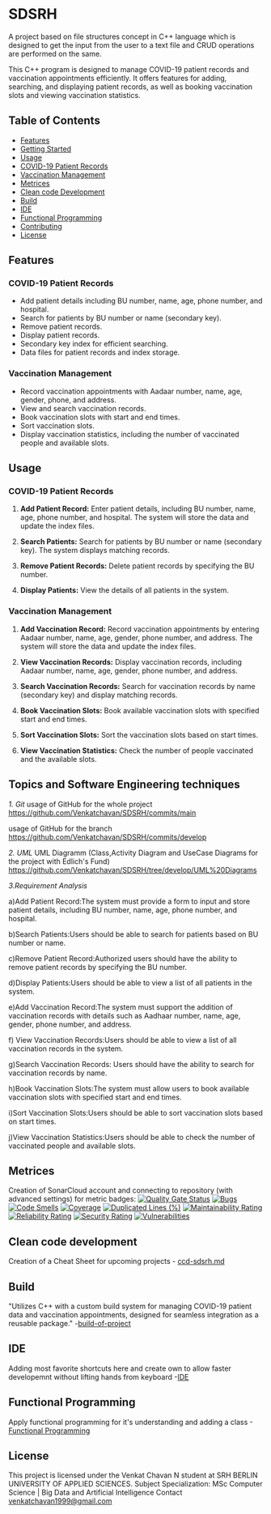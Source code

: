 # SDSRH
A project based on file structures concept in C++ language which is  designed to get the input from the user to a text file and CRUD  operations are performed on the same. 


This C++ program is designed to manage COVID-19 patient records and vaccination appointments efficiently. It offers features for adding, searching, and displaying patient records, as well as booking vaccination slots and viewing vaccination statistics.

## Table of Contents

- [Features](#features)
- [Getting Started](#getting-started)
- [Usage](#usage)
- [COVID-19 Patient Records](#covid-19-patient-records)
- [Vaccination Management](#vaccination-management)
- [Metrices](#metrices)
- [Clean code Development](#clean-code-development)
- [Build](#Build)
- [IDE](#IDE)
- [Functional Programming](#functional-programming)
- [Contributing](#contributing)
- [License](#license)

## Features

### COVID-19 Patient Records

- Add patient details including BU number, name, age, phone number, and hospital.
- Search for patients by BU number or name (secondary key).
- Remove patient records.
- Display patient records.
- Secondary key index for efficient searching.
- Data files for patient records and index storage.

### Vaccination Management

- Record vaccination appointments with Aadaar number, name, age, gender, phone, and address.
- View and search vaccination records.
- Book vaccination slots with start and end times.
- Sort vaccination slots.
- Display vaccination statistics, including the number of vaccinated people and available slots.

## Usage

### COVID-19 Patient Records

1. **Add Patient Record:** Enter patient details, including BU number, name, age, phone number, and hospital. The system will store the data and update the index files.

2. **Search Patients:** Search for patients by BU number or name (secondary key). The system displays matching records.

3. **Remove Patient Records:** Delete patient records by specifying the BU number.

4. **Display Patients:** View the details of all patients in the system.

### Vaccination Management

1. **Add Vaccination Record:** Record vaccination appointments by entering Aadaar number, name, age, gender, phone number, and address. The system will store the data and update the index files.

2. **View Vaccination Records:** Display vaccination records, including Aadaar number, name, age, gender, phone number, and address.

3. **Search Vaccination Records:** Search for vaccination records by name (secondary key) and display matching records.

4. **Book Vaccination Slots:** Book available vaccination slots with specified start and end times.

5. **Sort Vaccination Slots:** Sort the vaccination slots based on start times.

6. **View Vaccination Statistics:** Check the number of people vaccinated and the available slots.


## Topics and Software Engineering techniques
*1. Git*
usage of GitHub for the whole project
https://github.com/Venkatchavan/SDSRH/commits/main

usage of GitHub for the branch 
https://github.com/Venkatchavan/SDSRH/commits/develop

*2. UML*
UML Diagramm  (Class,Activity Diagram and UseCase Diagrams for the project with Edlich's Fund)
https://github.com/Venkatchavan/SDSRH/tree/develop/UML%20Diagrams

*3.Requirement Analysis*

a)Add Patient Record:The system must provide a form to input and store patient details, including BU number, name, age, phone number, and hospital.

b)Search Patients:Users should be able to search for patients based on BU number or name.

c)Remove Patient Record:Authorized users should have the ability to remove patient records by specifying the BU number.

d)Display Patients:Users should be able to view a list of all patients in the system.

e)Add Vaccination Record:The system must support the addition of vaccination records with details such as Aadhaar number, name, age, gender, phone number, and address.

f) View Vaccination Records:Users should be able to view a list of all vaccination records in the system.

g)Search Vaccination Records: Users should have the ability to search for vaccination records by name.

h)Book Vaccination Slots:The system must allow users to book available vaccination slots with specified start and end times.

i)Sort Vaccination Slots:Users should be able to sort vaccination slots based on start times.

j)View Vaccination Statistics:Users should be able to check the number of vaccinated people and available slots.

## Metrices
Creation of SonarCloud account and connecting to repository (with advanced settings) for metric badges:
[![Quality Gate Status](https://sonarcloud.io/api/project_badges/measure?project=venkatchavan1999&metric=alert_status)](https://sonarcloud.io/dashboard?id=Venkatchavan_SDSRH)
[![Bugs](https://sonarcloud.io/api/project_badges/measure?project=venkatchavan1999&metric=bugs)](https://sonarcloud.io/dashboard?id=Venkatchavan_SDSRH)
[![Code Smells](https://sonarcloud.io/api/project_badges/measure?project=venkatchavan1999&metric=code_smells)](https://sonarcloud.io/dashboard?id=Venkatchavan_SDSRH)
[![Coverage](https://sonarcloud.io/api/project_badges/measure?project=venkatchavan1999&metric=coverage)](https://sonarcloud.io/dashboard?id=Venkatchavan_SDSRH)
[![Duplicated Lines (%)](https://sonarcloud.io/api/project_badges/measure?project=venkatchavan1999&metric=duplicated_lines_density)](https://sonarcloud.io/dashboard?id=Venkatchavan_SDSRH)
[![Maintainability Rating](https://sonarcloud.io/api/project_badges/measure?project=venkatchavan1999&metric=sqale_rating)](https://sonarcloud.io/dashboard?id=Venkatchavan_SDSRH)
[![Reliability Rating](https://sonarcloud.io/api/project_badges/measure?project=venkatchavan1999&metric=reliability_rating)](https://sonarcloud.io/dashboard?id=Venkatchavan_SDSRH)
[![Security Rating](https://sonarcloud.io/api/project_badges/measure?project=venkatchavan1999&metric=security_rating)](https://sonarcloud.io/dashboard?id=Venkatchavan_SDSRH)
[![Vulnerabilities](https://sonarcloud.io/api/project_badges/measure?project=venkatchavan1999&metric=vulnerabilities)](https://sonarcloud.io/dashboard?id=Venkatchavan_SDSRH)



## Clean code development

Creation of a Cheat Sheet for upcoming projects - [ccd-sdsrh.md](https://github.com/Venkatchavan/SDSRH/blob/1b9eefd12c6a1c8141f0645d0fcad34efc3137b6/ccd-sdsrh.md)

## Build

"Utilizes C++ with a custom build system for managing COVID-19 patient data and vaccination appointments, designed for seamless integration as a reusable package."
-[build-of-project](https://github.com/Venkatchavan/SDSRH/blob/31251148b1c798fda081937a9a0abb818a3e8365/build_of_project.md)

## IDE

Adding most favorite shortcuts here and create own to allow faster developemnt without lifting hands from keyboard
-[IDE](https://github.com/Venkatchavan/SDSRH/blob/b2abb86d4edbd729e6f60a8ecf2ab4c7e46ee24b/IDE)

## Functional Programming

Apply functional programming for it's understanding and adding a class
-[Functional Programming](https://github.com/Venkatchavan/SDSRH/blob/5acdd244c7b1416cf94fc53c0b02d4ba1942b46e/functional-programming.md)


## License

This project is licensed under the Venkat Chavan N student at SRH BERLIN UNIVERSITY OF APPLIED SCIENCES.
Subject Specialization: MSc Computer Science | Big Data and Artificial Intelligence 
Contact venkatchavan1999@gmail.com 
